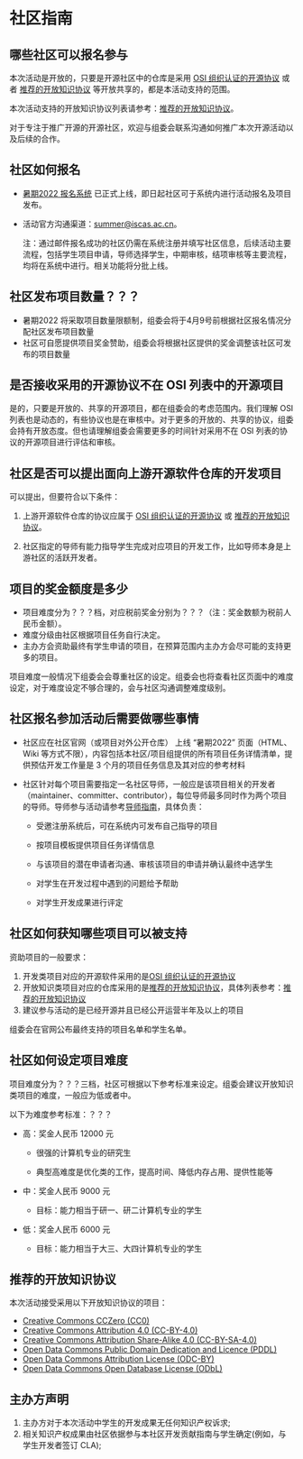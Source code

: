 # 社区指南

## 哪些社区可以报名参与

本次活动是开放的，只要是开源社区中的仓库是采用 [OSI 组织认证的开源协议](https://opensource.org/licenses) 或者 [推荐的开放知识协议](#_10) 等开放共享的，都是本活动支持的范围。

本次活动支持的开放知识协议列表请参考：[推荐的开放知识协议](#_10)。

对于专注于推广开源的开源社区，欢迎与组委会联系沟通如何推广本次开源活动以及后续的合作。

## 社区如何报名

- [暑期2022 报名系统](https://portal.summer-ospp.ac.cn/summer/login) 已正式上线，即日起社区可于系统内进行活动报名及项目发布。

- 活动官方沟通渠道：summer@iscas.ac.cn。

  注：通过邮件报名成功的社区仍需在系统注册并填写社区信息，后续活动主要流程，包括学生项目申请，导师选择学生，中期审核，结项审核等主要流程，均将在系统中进行。相关功能将分批上线。

## 社区发布项目数量？？？

- 暑期2022 将采取项目数量限额制，组委会将于4月9号前根据社区报名情况分配社区发布项目数量
- 社区可自愿提供项目奖金赞助，组委会将根据社区提供的奖金调整该社区可发布的项目数量

## 是否接收采用的开源协议不在 OSI 列表中的开源项目

是的，只要是开放的、共享的开源项目，都在组委会的考虑范围内。我们理解 OSI 列表也是动态的，有些协议也是在审核中。对于更多的开放的、共享的协议，组委会持有开放态度。但也请理解组委会需要更多的时间针对采用不在 OSI 列表的协议的开源项目进行评估和审核。

## 社区是否可以提出面向上游开源软件仓库的开发项目

可以提出，但要符合以下条件：

1. 上游开源软件仓库的协议应属于 [OSI 组织认证的开源协议](https://opensource.org/licenses) 或 [推荐的开放知识协议](#_10)。

2. 社区指定的导师有能力指导学生完成对应项目的开发工作，比如导师本身是上游社区的活跃开发者。

## 项目的奖金额度是多少

- 项目难度分为？？？档，对应税前奖金分别为？？？（注：奖金数额为税前人民币金额）。
- 难度分级由社区根据项目任务自行决定。
- 主办方会资助最终有学生申请的项目，在预算范围内主办方会尽可能的支持更多的项目。

项目难度一般情况下组委会会尊重社区的设定。组委会也将查看社区页面中的难度设定，对于难度设定不够合理的，会与社区沟通调整难度级别。

## 社区报名参加活动后需要做哪些事情

- 社区应在社区官网（或项目对外公开仓库） 上线 “暑期2022” 页面（HTML、Wiki 等方式不限），内容包括本社区/项目组提供的所有项目任务详情清单，提供预估开发工作量是 3 个月的项目任务信息及其对应的参考材料

- 社区针对每个项目需要指定一名社区导师，一般应是该项目相关的开发者（maintainer、committer、contributor），每位导师最多同时作为两个项目的导师。导师参与活动请参考[导师指南](https://github.com/summer-ospp/help/blob/main/docs/mentor.md)，具体负责：

    - 受邀注册系统后，可在系统内可发布自己指导的项目

    - 按项目模板提供项目任务详情信息
  
    - 与该项目的潜在申请者沟通、审核该项目的申请并确认最终中选学生
  
    - 对学生在开发过程中遇到的问题给予帮助
  
    - 对学生开发成果进行评定

## 社区如何获知哪些项目可以被支持

资助项目的一般要求：

1. 开发类项目对应的开源软件采用的是[OSI 组织认证的开源协议](https://opensource.org/licenses)
2. 开放知识类项目对应的仓库采用的是[推荐的开放知识协议](#推荐的开放知识协议)，具体列表参考：[推荐的开放知识协议](#_10)
3. 建议参与活动的是已经开源并且已经公开运营半年及以上的项目

组委会在官网公布最终支持的项目名单和学生名单。

## 社区如何设定项目难度

项目难度分为？？？三档，社区可根据以下参考标准来设定。组委会建议开放知识类项目的难度，一般应为低或者中。

以下为难度参考标准：？？？

- 高：奖金人民币 12000 元

    - 很强的计算机专业的研究生
  
    - 典型高难度是优化类的工作，提高时间、降低内存占用、提供性能等
    
- 中：奖金人民币 9000 元

    - 目标：能力相当于研一、研二计算机专业的学生
    
- 低：奖金人民币 6000 元

    - 目标：能力相当于大三、大四计算机专业的学生

## 推荐的开放知识协议

本次活动接受采用以下开放知识协议的项目：

- [Creative Commons CCZero (CC0)](https://creativecommons.org/publicdomain/zero/1.0/)
- [Creative Commons Attribution 4.0 (CC-BY-4.0)](https://creativecommons.org/licenses/by/4.0/)
- [Creative Commons Attribution Share-Alike 4.0 (CC-BY-SA-4.0)](https://creativecommons.org/licenses/by-sa/4.0/)
- [Open Data Commons Public Domain Dedication and Licence (PDDL)](https://opendatacommons.org/licenses/pddl/)
- [Open Data Commons Attribution License (ODC-BY)](https://opendatacommons.org/licenses/by/)
- [Open Data Commons Open Database License (ODbL)](https://opendatacommons.org/licenses/odbl/1-0/)

## 主办方声明

1. 主办方对于本次活动中学生的开发成果无任何知识产权诉求;
2. 相关知识产权成果由社区依据参与本社区开发贡献指南与学生确定(例如，与学生开发者签订 CLA);
